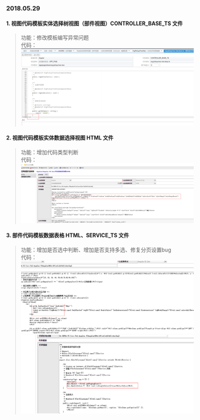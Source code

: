 ### 2018.05.29
#### 1. 视图代码模板实体选择树视图（部件视图）CONTROLLER_BASE_TS 文件

>功能：修改模板编写异常问题   
>代码：![Alt text](./img/pickuptree.png)   

#### 2. 视图代码模板实体数据选择视图 HTML 文件

>功能：增加代码类型判断   
>代码：![Alt text](./img/piupview.png) 

#### 3. 部件代码模板数据表格 HTML、SERVICE_TS 文件

>功能：增加是否选中判断、增加是否支持多选、修复分页设置bug  
>代码：![Alt text](./img/grid1.png)    ![Alt text](./img/grid2.png)